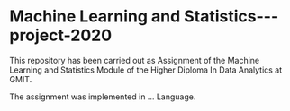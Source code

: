 # Machine Learning and Statistics---project-2020

This repository has been carried out as Assignment of the Machine Learning and Statistics Module of the Higher Diploma In Data Analytics at GMIT.

The assignment was implemented in ... Language.

